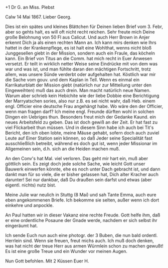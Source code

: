 +1 Dr G. an Miss. Plebst

 Calw 14 Mai 1867.
Lieber Georg.

Dies ist ein spätes und kleines Blättchen für Deinen lieben Brief vom 3. Febr, aber so gehts halt, es will oft nicht recht reichen. Sehr freute mich Deine große Belohnung von 50 Fl aus Calicut. Und auch Herr Brown in Anjer erkennt Dich ja als einen rechten Mann an. Ich kann mirs denken wie Ihrs hattet in der Krankenpflege, es ist halt eine Wohlthat, wenns nicht bloß Junggesellen giebt in der Mission, sondern auch ein Fraule, das köcheln kann. Ein Brief von Titus an die Comm. hat mich recht in Euer Anwesen versetzt. Er teilt in wirklich netter Weise seine Eindrücke mit von dem was war und was ist, und man fühlte daran den mächtigen Fortschritt, trotz allem, was unsere Sünde verderbt oder aufgehalten hat. Köstlich war mir die Sache vom gouv. und dem Kaplan in Tell. Wenn es einmal ein Karrikaturblatt der Mission giebt (natürlich nur zur Mitteilung unter den Eingeweihten) muß das auch drein. Man macht natürlich neue Namen. Warum aber schrieb kein Hebichite wie der liebe Dobbie eine Berichtigung der Marryatschen sories, also nur z.B. es sei nicht wahr, daß Heb. einem engl. Officier eine deutsche Frau angehängt habe. Wo wäre den der Officier, wenn man fragen darf? Ich meine engl. Freunde dürften wohl in solchen Dingen ein Uebriges thun. Besonders freut mich der Gedanke Kaund. ein neues Arbeitsfeld zu geben. Das ist doch gewiß an der Zeit. Er hat fast zu viel Flickarbeit thun müssen. Und in diesem Sinn habe ich auch bei Tit's Bericht, den ich oben lobte, meine Mäuse gehabt, sofern doch auch zuviel Leute auf Einer Station sein können, so daß Jeder seine Specialität fast ausschließlich betreibt, während es doch gut ist, wenn jeder Missionar im Allgemeinen sein, d.h. sich an die Heiden machen muß.

An den Conv's hat Mal. viel verloren. Das geht mir hart ein, muß aber göttlich sein. Es zeigt doch jede solche Sache, wie leicht Gott unser Bauwerk einwerfen könnte, ehe es noch unter Dach gebracht ist, und dann dankt man für so viele, die er bisher gelassen hat, Dich alter Kracher auch darunter! Sei nur dankbar, daß Du draußen sein darfst und etwas (aber eigentl. nichts) nutz bist.

Meine Julie war neulich in Stuttg (8 Mai) und sah Tante Emma, auch eure eben angekommenen Briefe. Ich bekomme sie selten, außer wenn ich dort einkehre und anpockle.

An Paul hatten wir in dieser Vakanz eine rechte Freude. Gott helfe ihm, daß er eine ordentliche Posaune der Gnade werde, nachdem er sich selbst ihr eingeräumt hat.

Ich sende Euch nun auch eine photogr. der 3 Buben, die nun bald ordentl. Herrlein sind. Wenn sie freuen, freut michs auch. Ich muß doch denken, was hat nicht der treue Herr aus armen Würmlein schon zu machen gewußt! Es ist eine große Treue und ein Wunder vor meinen Augen.

Nun Gott befohlen. Mit 2 Küssen
 Euer H.

